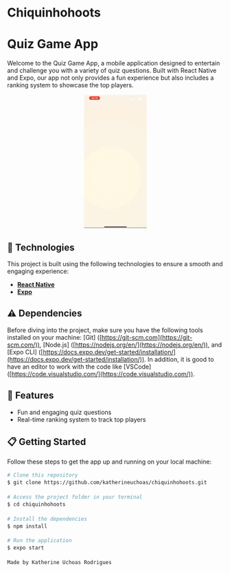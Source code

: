 # Chiquinhohoots

# Quiz Game App

Welcome to the Quiz Game App, a mobile application designed to entertain and challenge you with a variety of quiz questions. Built with React Native and Expo, our app not only provides a fun experience but also includes a ranking system to showcase the top players.

<div align="center">
  <img src="https://github.com/katherineuchoas/chiquinhohoots/blob/main/app.gif" alt="banner"/>
</div>

## 🚀 Technologies

This project is built using the following technologies to ensure a smooth and engaging experience:

- **[React Native](https://reactnative.dev/)**
- **[Expo](https://expo.dev/)**

## ⚠️ Dependencies

Before diving into the project, make sure you have the following tools installed on your machine:
[Git] ([https://git-scm.com](https://git-scm.com/)), [Node.js] ([https://nodejs.org/en/](https://nodejs.org/en/)), and [Expo CLI] ([https://docs.expo.dev/get-started/installation/](https://docs.expo.dev/get-started/installation/)). In addition, it is good to have an editor to work with the code like [VSCode] ([https://code.visualstudio.com/](https://code.visualstudio.com/)).

## 🌟 Features

- Fun and engaging quiz questions
- Real-time ranking system to track top players

## 📋 Getting Started

Follow these steps to get the app up and running on your local machine:

```bash
# Clone this repository
$ git clone https://github.com/katherineuchoas/chiquinhohoots.git

# Access the project folder in your terminal
$ cd chiquinhohoots

# Install the dependencies
$ npm install

# Run the application
$ expo start

Made by Katherine Uchoas Rodrigues
